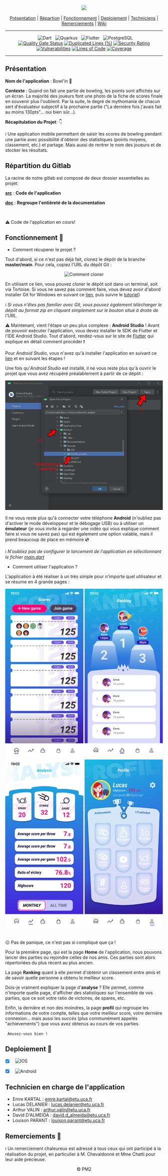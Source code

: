 <div align = center>

  <img src="https://codefirst.iut.uca.fr/git/BowlDev/Bowl_in/raw/branch/master/Documentation/Images/Banner-Bowlin.png" />
    
</div>
<div align = center>

[Présentation](#présentation) | [Répartion](#répartition-du-gitlab) | [Fonctionnement](#fonctionnement-&#x1F4D1;) | [Deploiement](#deploiement-&#x1F680;) | [Techniciens](#technicien-en-charge-de-l'application) | [Remerciements](#remerciements-&#x1F44B;) | [Wiki](https://codefirst.iut.uca.fr/git/BowlDev/Bowl_in/wiki)

---

&nbsp; ![Dart](https://img.shields.io/badge/Dart-000?style=for-the-badge&logo=dart&logoColor=blue&color=white)
&nbsp; ![Quarkus](https://img.shields.io/badge/Quarkus-000?style=for-the-badge&logo=Quarkus&logoColor=white&color=blue)
&nbsp; ![Flutter](https://img.shields.io/badge/Flutter-000?style=for-the-badge&logo=flutter&logoColor=blue&color=white)
&nbsp; ![PostgreSQL](https://img.shields.io/badge/Postgresql-000?style=for-the-badge&logo=postgresql&logoColor=white&color=blue)
</br>
[![Quality Gate Status](https://codefirst.iut.uca.fr/sonar/api/project_badges/measure?project=Bowl_in&metric=alert_status&token=88dd5f9f10bb02aede7a82a2bccf8c987af1ecab)](https://codefirst.iut.uca.fr/sonar/dashboard?id=Bowl_in)
[![Duplicated Lines (%)](https://codefirst.iut.uca.fr/sonar/api/project_badges/measure?project=Bowl_in&metric=duplicated_lines_density&token=88dd5f9f10bb02aede7a82a2bccf8c987af1ecab)](https://codefirst.iut.uca.fr/sonar/dashboard?id=Bowl_in)
[![Security Rating](https://codefirst.iut.uca.fr/sonar/api/project_badges/measure?project=Bowl_in&metric=security_rating&token=88dd5f9f10bb02aede7a82a2bccf8c987af1ecab)](https://codefirst.iut.uca.fr/sonar/dashboard?id=Bowl_in)
[![Vulnerabilities](https://codefirst.iut.uca.fr/sonar/api/project_badges/measure?project=Bowl_in&metric=vulnerabilities&token=88dd5f9f10bb02aede7a82a2bccf8c987af1ecab)](https://codefirst.iut.uca.fr/sonar/dashboard?id=Bowl_in)
[![Lines of Code](https://codefirst.iut.uca.fr/sonar/api/project_badges/measure?project=Bowl_in&metric=ncloc&token=88dd5f9f10bb02aede7a82a2bccf8c987af1ecab)](https://codefirst.iut.uca.fr/sonar/dashboard?id=Bowl_in)
[![Coverage](https://codefirst.iut.uca.fr/sonar/api/project_badges/measure?project=Bowl_in&metric=coverage&token=88dd5f9f10bb02aede7a82a2bccf8c987af1ecab)](https://codefirst.iut.uca.fr/sonar/dashboard?id=Bowl_in)

---

</div>

## Présentation

**Nom de l'application** : Bowl'in :bowling:

**Contexte** : Quand on fait une partie de bowling, les points sont affichés sur un écran. La majorité des joueurs font une photo de la fiche de scores finale en souvenir plus l'oublient. Par la suite, le degré de mythomanie de chacun sert d'évaluateur subjectif à la prochaine partie ("La dernière fois j'avais fait au moins 130pts"... oui bien sûr...).

**Récapitulation du Projet**: 👇



:information_source: Une application mobile permettant de saisir les scores de bowling pendant une partie avec possibilité d'obtenir des statistiques (points moyens, classement, etc.) et partage. Mais aussi de rentrer le nom des joueurs et de stocker les résultats.


## Répartition du Gitlab

La racine de notre gitlab est composé de deux dossier essentielles au projet:

[**src**](src) : **Code de l'application**

[**doc**](doc) : **Regroupe l'entièreté  de la documentation**

</br>

:warning: Code de l'application en cours!


## Fonctionnement &#x1F4D1;

- Comment récuperer le projet ?

Tout d'abord, si ce n'est pas déjà fait, clonez le dépôt de la branche **master/main**. Pour cela, copiez l'URL du dépôt Git :

<div align = center>

![Comment cloner](Documentation/Images/HowToClone.gif)

</div>

En utilisant ce lien, vous pouvez cloner le dépôt soit dans un terminal, soit via Tortoise. Si vous ne savez pas comment faire, vous devez avoir d'abord installer Git for Windows en suivant ce [lien](https://gitforwindows.org/), puis suivre le [tutoriel](https://docs.github.com/fr/repositories/creating-and-managing-repositories/cloning-a-repository))

:information_source: *Si vous n'êtes pas familier avec Git, vous pouvez également télécharger le dépôt au format zip en cliquant simplement sur le bouton situé à droite de l'URL.*


:warning: Maintenant, vient l'étape un peu plus complexe : **Android Studio** !
Avant de pouvoir exécuter l'application, vous devez installer le SDK de Flutter et l'IDE Android Studio. Tout d'abord, rendez-vous sur le site de [Flutter](https://docs.flutter.dev/get-started/install/windows) qui explique en détail comment procéder :heavy_exclamation_mark:

Pour *Android Studio*, vous n'avez qu'à installer l'application en suivant ce [lien](https://developer.android.com/studio) et en suivant les étapes !

Une fois qu'*Android Studio* est installé, il ne vous reste plus qu'à ouvrir le projet que vous avez récupéré préalablement à partir de ce dépôt :

<div align = center>

![Comment ouvrir le projet](Documentation/Images/HowToLaunch.png)

</div>

Il ne vous reste plus qu'à connecter votre téléphone **Android** (n'oubliez pas d'activer le mode développeur et le débogage USB) ou à utiliser un **émulateur** (je vous invite à regarder une vidéo qui vous explique comment faire si vous ne savez pas) qui est également une option valable, mais il prend beaucoup de place en mémoire :cd:

:information_source: *N'oubliez pas de configurer le lancement de l'application en sélectionnant le fichier [main.dart](Sources/bowlin_project/lib/main.dart)*

- Comment utiliser l'application ?

L'application à été réaliser à un très simple pour n'importe quel utilisateur et se résume en 4 grande pages : 

<div align = center>

<img src="Documentation/Images/Home-Page.png" width="250" >
<img src="Documentation/Images/Ranking-Page.png" width="250" >
<img src="Documentation/Images/Analysis-Page.png" width="250" >
<img src="Documentation/Images/Profile-Page.png" width="250" >

</div>
<br>

:confounded: Pas de panique, ce n'est pas si compliqué que ça !

Pour la première page, qui est la page **Home** de l'application, nous pouvons lancer des parties ou rejoindre celles de nos amis. Ces parties sont alors répertoriées du plus récent au plus ancien.

La page **Ranking** quant à elle permet d'obtenir un classement entre amis et de savoir quelle personne a obtenu le meilleur score.

Dois-je vraiment expliquer la page d'**analyse** ? Elle permet, comme n'importe quelle page, d'afficher des statistiques sur l'ensemble de vos parties, que ce soit votre ratio de victoires, de spares, etc.

Enfin, la dernière et non des moindres, la page **profil** qui regroupe les informations de votre compte, telles que votre meilleur score, votre dernière connexion... mais aussi les *succès* (plus communément appelés "achievements") que vous avez obtenus au cours de vos parties.

``` Amusez-vous bien !```

## Deploiement &#x1F680;
- [x] &nbsp; ![IOS](https://img.shields.io/badge/IOS-000?style=for-the-badge&logo=apple&logoColor=black&color=white)
- [x] &nbsp; ![Android](https://img.shields.io/badge/Android-000?style=for-the-badge&logo=android&logoColor=white&color=green)


## Technicien en charge de l'application

- Emre KARTAL : emre.kartal@etu.uca.fr
- Lucas DELANIER : lucas.delanier@etu.uca.fr
- Arthur VALIN : arthur.valin@etu.uca.fr
- David D'ALMEIDA : david.d_almeida@etu.uca.fr
- Louison PARANT : louison.parant@etu.uca.fr

## Remerciements &#x1F44B;

:information_source: Un remerciement chaleureux est adressé à tous ceux qui ont participé à la réalisation du projet, en particulier à M. Chevaldonné et Mme Chatti pour leur aide précieuse.

<div align = center>
© PM2
</div>
